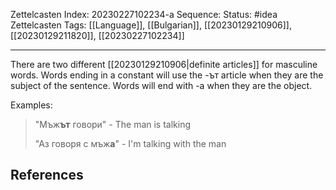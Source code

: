 Zettelcasten Index: 20230227102234-a
Sequence:
Status: #idea
Zettelcasten Tags: [[Language]], [[Bulgarian]], [[20230129210906]], [[20230129211820]], [[20230227102234]]

---

There are two different [[20230129210906|definite articles]] for masculine words. Words ending in a constant will use the -ът article when they are the subject of the sentence. Words will end with -а when they are the object.

Examples:
> "Мъж**ът** говори" - The man is talking
> 
> "Аз говоря с мъж**а**" - I'm talking with the man

## References